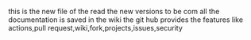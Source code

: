 this is the new file of the read
the new versions to be com
all the documentation is saved in the wiki 
the git hub provides the features like actions,pull request,wiki,fork,projects,issues,security
